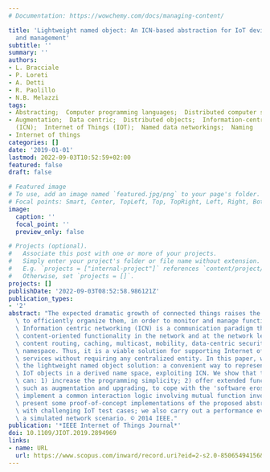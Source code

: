 ```yaml
---
# Documentation: https://wowchemy.com/docs/managing-content/

title: 'Lightweight named object: An ICN-based abstraction for IoT device programming
  and management'
subtitle: ''
summary: ''
authors:
- L. Bracciale
- P. Loreti
- A. Detti
- R. Paolillo
- N.B. Melazzi
tags:
- Abstracting;  Computer programming languages;  Distributed computer systems
- Augmentation;  Data centric;  Distributed objects;  Information-centric networkings
  (ICN);  Internet of Things (IOT);  Named data networkings;  Naming
- Internet of things
categories: []
date: '2019-01-01'
lastmod: 2022-09-03T10:52:59+02:00
featured: false
draft: false

# Featured image
# To use, add an image named `featured.jpg/png` to your page's folder.
# Focal points: Smart, Center, TopLeft, Top, TopRight, Left, Right, BottomLeft, Bottom, BottomRight.
image:
  caption: ''
  focal_point: ''
  preview_only: false

# Projects (optional).
#   Associate this post with one or more of your projects.
#   Simply enter your project's folder or file name without extension.
#   E.g. `projects = ["internal-project"]` references `content/project/deep-learning/index.md`.
#   Otherwise, set `projects = []`.
projects: []
publishDate: '2022-09-03T08:52:58.986121Z'
publication_types:
- '2'
abstract: "The expected dramatic growth of connected things raises the issue of how\
  \ to efficiently organize them, in order to monitor and manage functions and interactions.\
  \ Information centric networking (ICN) is a communication paradigm that provides\
  \ content-oriented functionality in the network and at the network level, including\
  \ content routing, caching, multicast, mobility, data-centric security, and a flexible\
  \ namespace. Thus, it is a viable solution for supporting Internet of Things (IoT)\
  \ services without requiring any centralized entity. In this paper, we introduce\
  \ the lightweight named object solution: a convenient way to represent physical\
  \ IoT objects in a derived name space, exploiting ICN. We show that this abstraction\
  \ can: 1) increase the programming simplicity; 2) offer extended functionality,\
  \ such as augmentation and upgrading, to cope with the 'software erosion,' and 3)\
  \ implement a common interaction logic involving mutual function invocation. We\
  \ present some proof-of-concept implementations of the proposed abstraction dealing\
  \ with challenging IoT test cases; we also carry out a performance evaluation in\
  \ a simulated network scenario. © 2014 IEEE."
publication: '*IEEE Internet of Things Journal*'
doi: 10.1109/JIOT.2019.2894969
links:
- name: URL
  url: https://www.scopus.com/inward/record.uri?eid=2-s2.0-85065494156&doi=10.1109%2fJIOT.2019.2894969&partnerID=40&md5=9f0067a1f75ad028d0caf411bc5367b1
---
```

